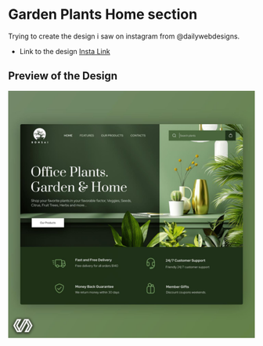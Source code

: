 # Garden Plants Home section

Trying to create the design i saw on instagram from @dailywebdesigns.

- Link to the design [Insta Link](https://www.instagram.com/p/Cq04j3esMay/?utm_source=ig_web_copy_link)

## Preview of the Design

![Design_Preview](assets\design.jpg)

